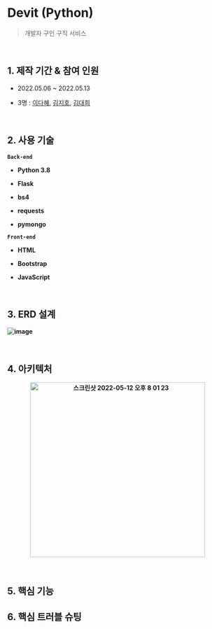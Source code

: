 # Devit (Python)

> 개발자 구인 구직 서비스 <br/>

 

 

<br/>



## 1. 제작 기간 & 참여 인원

* 2022.05.06 ~ 2022.05.13

* 3명 : [이다혜](https://github.com/ekgpgdi), [김지호](https://github.com/kimziaco?tab=repositories), [김대희](https://github.com/eet43)

<br/>

 

## 2. 사용 기술 

<b>```Back-end```<b/>
* Python 3.8 

* Flask

* bs4 <br/>

* requests <br/>

* pymongo <br/>

 

<b>```Front-end```<b/>

 

- HTML

- Bootstrap

- JavaScript

 
<br/>


## 3. ERD 설계

![image](https://user-images.githubusercontent.com/88760828/183609679-cecbe17c-d06c-4cc3-92a4-f77ee0e69a5f.png)

 
<br/>
 

## 4. 아키텍처

<p align="center">

<img width="400px" alt="스크린샷 2022-05-12 오후 8 01 23" src="https://user-images.githubusercontent.com/84092014/168059038-2f2edfe7-bc5c-43ea-9b95-4e65258dcd39.png">

  </p>

 <br/>

## 5. 핵심 기능

 

## 6. 핵심 트러블 슈팅 
